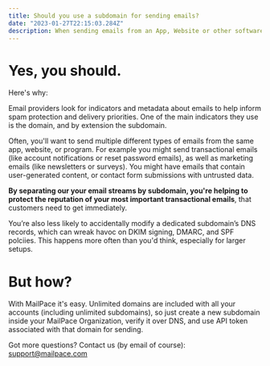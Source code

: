 ```yaml
---
title: Should you use a subdomain for sending emails?
date: "2023-01-27T22:15:03.284Z"
description: When sending emails from an App, Website or other software, should you use a subdomain? The answer is yes, here's why.
---
```


# Yes, you should.

Here's why:

Email providers look for indicators and metadata about emails to help inform spam protection and delivery priorities. One of the main indicators they use is the domain, and by extension the subdomain.

Often, you'll want to send multiple different types of emails from the same app, website, or program. For example you might send transactional emails (like account notifications or reset password emails), as well as marketing emails (like newsletters or surveys). You might have emails that contain user-generated content, or contact form submissions with untrusted data.

**By separating our your email streams by subdomain, you're helping to protect the reputation of your most important transactional emails**, that customers need to get immediately.

You’re also less likely to accidentally modify a dedicated subdomain’s DNS records, which can wreak havoc on DKIM signing, DMARC, and SPF polciies. This happens more often than you'd think, especially for larger setups.

# But how?

With MailPace it's easy. Unlimited domains are included with all your accounts (including unlimited subdomains), so just create a new subdomain inside your MailPace Organization, verify it over DNS, and use API token associated with that domain for sending.

Got more questions? Contact us (by email of course): support@mailpace.com